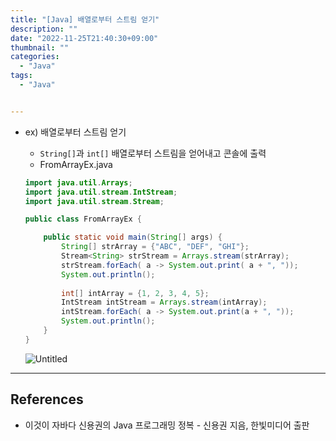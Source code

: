 ```yaml
---
title: "[Java] 배열로부터 스트림 얻기"
description: ""
date: "2022-11-25T21:40:30+09:00"
thumbnail: ""
categories:
  - "Java"
tags:
  - "Java"


---
```

<!--more-->

- ex) 배열로부터 스트림 얻기
    - `String[]`과 `int[]` 배열로부터 스트림을 얻어내고 콘솔에 출력
    - FromArrayEx.java
    
    ```java
    import java.util.Arrays;
    import java.util.stream.IntStream;
    import java.util.stream.Stream;
    
    public class FromArrayEx {
    
    	public static void main(String[] args) {
    		String[] strArray = {"ABC", "DEF", "GHI"};
    		Stream<String> strStream = Arrays.stream(strArray);
    		strStream.forEach( a -> System.out.print( a + ", "));
    		System.out.println();
    		
    		int[] intArray = {1, 2, 3, 4, 5};
    		IntStream intStream = Arrays.stream(intArray);
    		intStream.forEach( a -> System.out.print(a + ", "));
    		System.out.println();
    	}
    }
    ```
    
    ![Untitled](/images/lang_java/stream/배열로부터_스트림_얻기/Untitled.png)
    

---

## References

- 이것이 자바다 신용권의 Java 프로그래밍 정복 - 신용권 지음, 한빛미디어 출판